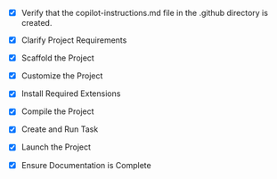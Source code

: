 <!-- Use this file to provide workspace-specific custom instructions to Copilot. For more details, visit https://code.visualstudio.com/docs/copilot/copilot-customization#_use-a-githubcopilotinstructionsmd-file -->
- [x] Verify that the copilot-instructions.md file in the .github directory is created.

- [x] Clarify Project Requirements
	<!-- Python data science project for ARIMA time series forecasting of OPEN stock prices -->

- [x] Scaffold the Project
	<!-- Created Python project structure with src/, notebooks/, data/, results/ directories and required modules -->

- [x] Customize the Project
	<!-- Created ARIMA forecasting modules and Jupyter notebook for stock price analysis -->

- [x] Install Required Extensions
	<!-- No specific extensions required for this Python data science project -->

- [x] Compile the Project
	<!-- Python environment configured successfully, all packages installed and tested -->

- [x] Create and Run Task
	<!-- Created task to run ARIMA analysis script -->

- [x] Launch the Project
	<!-- ARIMA analysis task launched successfully -->

- [x] Ensure Documentation is Complete
	<!-- README.md and copilot-instructions.md files are complete and current -->
